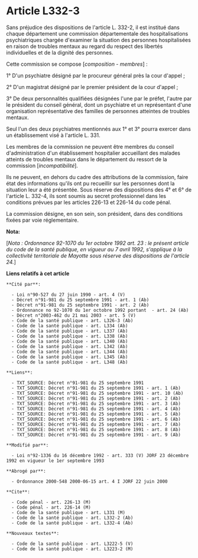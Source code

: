 # Article L332-3

Sans préjudice des dispositions de l'article L. 332-2, il est institué dans chaque département une commission départementale
des hospitalisations psychiatriques chargée d'examiner la situation des personnes hospitalisées en raison de troubles mentaux
au regard du respect des libertés individuelles et de la dignité des personnes.

Cette commission se compose [*composition - membres*] :

1° D'un psychiatre désigné par le procureur général près la cour d'appel ;

2° D'un magistrat désigné par le premier président de la cour d'appel ;

3° De deux personnalités qualifiées désignées l'une par le préfet, l'autre par le président du conseil général, dont un
psychiatre et un représentant d'une organisation représentative des familles de personnes atteintes de troubles mentaux.

Seul l'un des deux psychiatres mentionnés aux 1° et 3° pourra exercer dans un établissement visé à l'article L. 331.

Les membres de la commission ne peuvent être membres du conseil d'administration d'un établissement hospitalier accueillant
des malades atteints de troubles mentaux dans le département du ressort de la commission [*incompatibilité*].

Ils ne peuvent, en dehors du cadre des attributions de la commission, faire état des informations qu'ils ont pu recueillir
sur les personnes dont la situation leur a été présentée. Sous réserve des dispositions des 4° et 6° de l'article L. 332-4,
ils sont soumis au secret professionnel dans les conditions prévues par les articles 226-13 et 226-14 du code pénal.

La commission désigne, en son sein, son président, dans des conditions fixées par voie réglementaire.

**Nota:**

[*Nota : Ordonnance 92-1070 du 1er octobre 1992 art. 23 : le présent article du code de la santé publique, en vigueur au 7
avril 1992, s'applique à la collectivité territoriale de Mayotte sous réserve des dispositions de l'article 24.*]

**Liens relatifs à cet article**

	**Cité par**:

	  - Loi n°90-527 du 27 juin 1990 - art. 4 (V)
	  - Décret n°91-981 du 25 septembre 1991 - art. 1 (Ab)
	  - Décret n°91-981 du 25 septembre 1991 - art. 2 (Ab)
	  - Ordonnance no 92-1070 du 1er octobre 1992 portant  - art. 24 (Ab)
	  - Décret n°2003-462 du 21 mai 2003 - art. 5 (V)
	  - Code de la santé publique - art. L326-3 (Ab)
	  - Code de la santé publique - art. L334 (Ab)
	  - Code de la santé publique - art. L337 (Ab)
	  - Code de la santé publique - art. L338 (Ab)
	  - Code de la santé publique - art. L340 (Ab)
	  - Code de la santé publique - art. L342 (Ab)
	  - Code de la santé publique - art. L344 (Ab)
	  - Code de la santé publique - art. L345 (Ab)
	  - Code de la santé publique - art. L348 (Ab)

	**Liens**:

	  - TXT_SOURCE: Décret n°91-981 du 25 septembre 1991
	  - TXT_SOURCE: Décret n°91-981 du 25 septembre 1991 - art. 1 (Ab)
	  - TXT_SOURCE: Décret n°91-981 du 25 septembre 1991 - art. 10 (Ab)
	  - TXT_SOURCE: Décret n°91-981 du 25 septembre 1991 - art. 2 (Ab)
	  - TXT_SOURCE: Décret n°91-981 du 25 septembre 1991 - art. 3 (Ab)
	  - TXT_SOURCE: Décret n°91-981 du 25 septembre 1991 - art. 4 (Ab)
	  - TXT_SOURCE: Décret n°91-981 du 25 septembre 1991 - art. 5 (Ab)
	  - TXT_SOURCE: Décret n°91-981 du 25 septembre 1991 - art. 6 (Ab)
	  - TXT_SOURCE: Décret n°91-981 du 25 septembre 1991 - art. 7 (Ab)
	  - TXT_SOURCE: Décret n°91-981 du 25 septembre 1991 - art. 8 (Ab)
	  - TXT_SOURCE: Décret n°91-981 du 25 septembre 1991 - art. 9 (Ab)

	**Modifié par**:

	  - Loi n°92-1336 du 16 décembre 1992 - art. 333 (V) JORF 23 décembre 1992 en vigueur le 1er septembre 1993

	**Abrogé par**:

	  - Ordonnance 2000-548 2000-06-15 art. 4 I JORF 22 juin 2000

	**Cite**:

	  - Code pénal - art. 226-13 (M)
	  - Code pénal - art. 226-14 (M)
	  - Code de la santé publique - art. L331 (M)
	  - Code de la santé publique - art. L332-2 (Ab)
	  - Code de la santé publique - art. L332-4 (Ab)

	**Nouveaux textes**:

	  - Code de la santé publique - art. L3222-5 (V)
	  - Code de la santé publique - art. L3223-2 (M)
